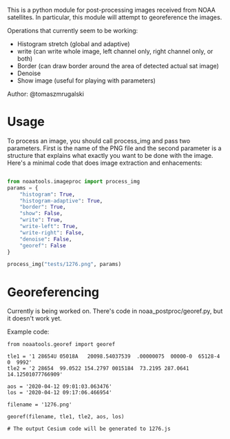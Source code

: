 This is a python module for post-processing images received from NOAA satellites. In particular, this
module will attempt to georeference the images.

Operations that currently seem to be working:

* Histogram stretch (global and adaptive)
* write (can write whole image, left channel only, right channel only, or both)
* Border (can draw border around the area of detected actual sat image)
* Denoise
* Show image (useful for playing with parameters)

Author: @tomaszmrugalski

# Usage

To process an image, you should call process_img and pass two parameters. First is the name
of the PNG file and the second parameter is a structure that explains what exactly you want
to be done with the image. Here's a minimal code that does image extraction and enhacements:

```python

from noaatools.imageproc import process_img
params = {
    "histogram": True,
    "histogram-adaptive": True,
    "border": True,
    "show": False,
    "write": True,
    "write-left": True,
    "write-right": False,
    "denoise": False,
    "georef": False
}

process_img("tests/1276.png", params)
```

# Georeferencing

Currently is being worked on. There's code in noaa_postproc/georef.py, but it doesn't work yet.

Example code:

```
from noaatools.georef import georef

tle1 = '1 28654U 05018A   20098.54037539  .00000075  00000-0  65128-4 0  9992'
tle2 = '2 28654  99.0522 154.2797 0015184  73.2195 287.0641 14.12501077766909'

aos = '2020-04-12 09:01:03.063476'
los = '2020-04-12 09:17:06.466954'

filename = '1276.png'

georef(filename, tle1, tle2, aos, los)

# The output Cesium code will be generated to 1276.js
```

